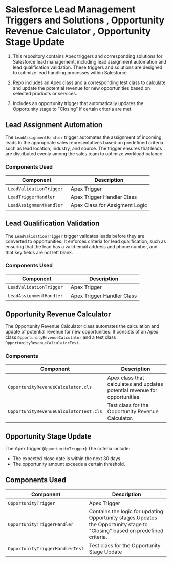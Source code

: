 # Salesforce Lead Management Triggers and Solutions , Opportunity Revenue Calculator , Opportunity Stage Update

1. This repository contains Apex triggers and corresponding solutions for Salesforce lead management, including lead assignment automation and lead qualification validation. These triggers and solutions are designed to optimize lead handling processes within Salesforce.

2. Repo includes an Apex class and a corresponding test class to calculate and update the potential revenue for new opportunities based on selected products or services.

3. Includes an opportunity trigger that automatically updates the Opportunity stage to "Closing" if certain criteria are met. 

## Lead Assignment Automation

The `LeadAssignmentHandler` trigger automates the assignment of incoming leads to the appropriate sales representatives based on predefined criteria such as lead location, industry, and source. The trigger ensures that leads are distributed evenly among the sales team to optimize workload balance.

### Components Used

| Component                   | Description                                  |
|-----------------------------|----------------------------------------------|
|`LeadValidationTrigger`             |    Apex Trigger                         |
| `LeadTriggerHandler `  |            Apex Trigger Handler Class               | 
| `LeadAssignmentHandler `    |           Apex Class for Assigment Logic        |

## Lead Qualification Validation

The `LeadValidationTrigger` trigger validates leads before they are converted to opportunities. It enforces criteria for lead qualification, such as ensuring that the lead has a valid email address and phone number, and that key fields are not left blank.

### Components Used

| Component                   | Description                                  |
|-----------------------------|----------------------------------------------|
| `LeadValidationTrigger ` |         Apex Trigger                            |
| `LeadAssignmentHandler`   | Apex Trigger Handler Class                               |

## Opportunity Revenue Calculator
The Opportunity Revenue Calculator class automates the calculation and update of potential revenue for new opportunities. It consists of an Apex class `OpportunityRevenueCalculator` and a test class `OpportunityRevenueCalculatorTest`.

### Components

| Component | Description |
| --------- | ----------- |
| `OpportunityRevenueCalculator.cls` | Apex class that calculates and updates potential revenue for opportunities. |
| `OpportunityRevenueCalculatorTest.cls` | Test class for the Opportunity Revenue Calculator. |

## Opportunity Stage Update
The Apex trigger (`OpportunityTrigger`) 
The criteria include:
- The expected close date is within the next 30 days.
- The opportunity amount exceeds a certain threshold.

## Components Used

| Component                | Description                                        |
|--------------------------|----------------------------------------------------|
| `OpportunityTrigger`         |         Apex Trigger                             |
| `OpportunityTriggerHandler`    |  Contains the logic for updating Opportunity stages.Updates the Opportunity stage to "Closing" based on predefined criteria.  |
| `OpportunityTriggerHandlerTest`          |           Test class for the Opportunity Stage Update        |

